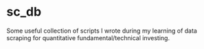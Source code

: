 # sc_db
Some useful collection of scripts I wrote during my learning of data scraping for quantitative fundamental/technical investing.
